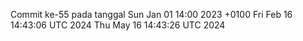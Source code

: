Commit ke-55 pada tanggal Sun Jan 01 14:00 2023 +0100
Fri Feb 16 14:43:06 UTC 2024
Thu May 16 14:43:26 UTC 2024

